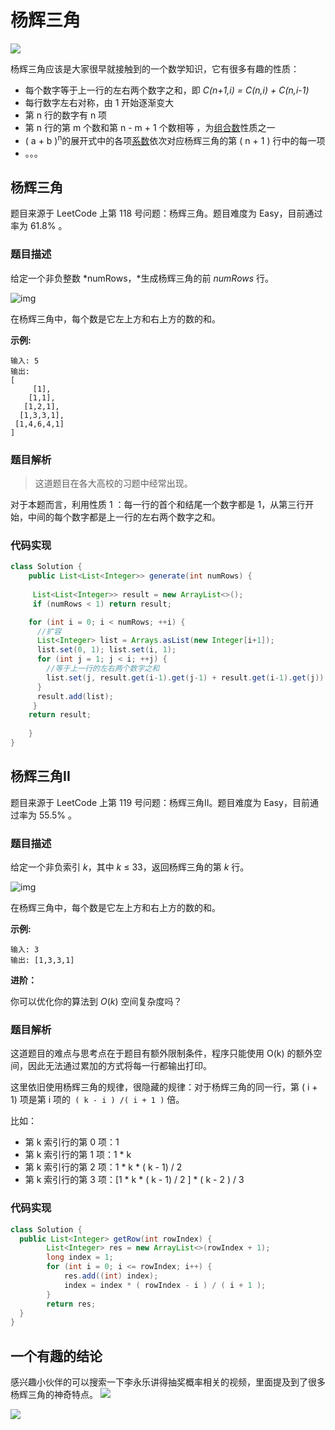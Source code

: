 

# 杨辉三角

![](https://bucket-1257126549.cos.ap-guangzhou.myqcloud.com/20190507201419.png)


杨辉三角应该是大家很早就接触到的一个数学知识，它有很多有趣的性质：

- 每个数字等于上一行的左右两个数字之和，即 *C(n+1,i) = C(n,i) + C(n,i-1)*
- 每行数字左右对称，由 1 开始逐渐变大
- 第 n 行的数字有 n 项
- 第 n 行的第 m 个数和第 n - m + 1 个数相等 ，为[组合数](https://baike.baidu.com/item/%E7%BB%84%E5%90%88%E6%95%B0)性质之一
- ( a + b )<sup>n</sup>的展开式中的各项[系数](https://baike.baidu.com/item/%E7%B3%BB%E6%95%B0)依次对应杨辉三角的第 ( n + 1 ) 行中的每一项
- 。。。



## 杨辉三角

题目来源于 LeetCode 上第 118 号问题：杨辉三角。题目难度为 Easy，目前通过率为 61.8% 。

### 题目描述

给定一个非负整数 *numRows，*生成杨辉三角的前 *numRows* 行。

![img](https://upload.wikimedia.org/wikipedia/commons/0/0d/PascalTriangleAnimated2.gif)

在杨辉三角中，每个数是它左上方和右上方的数的和。

**示例:**

```
输入: 5
输出:
[
     [1],
    [1,1],
   [1,2,1],
  [1,3,3,1],
 [1,4,6,4,1]
]
```

### 题目解析

>  这道题目在各大高校的习题中经常出现。

对于本题而言，利用性质 1 ：每一行的首个和结尾一个数字都是 1，从第三行开始，中间的每个数字都是上一行的左右两个数字之和。

### 代码实现

```java
class Solution {
    public List<List<Integer>> generate(int numRows) {
        
     List<List<Integer>> result = new ArrayList<>();
     if (numRows < 1) return result;

    for (int i = 0; i < numRows; ++i) {
      //扩容
      List<Integer> list = Arrays.asList(new Integer[i+1]);
      list.set(0, 1); list.set(i, 1);
      for (int j = 1; j < i; ++j) {
        //等于上一行的左右两个数字之和
        list.set(j, result.get(i-1).get(j-1) + result.get(i-1).get(j));
      }
      result.add(list);
     }
    return result;   
        
    }
}

```



## 杨辉三角II

题目来源于 LeetCode 上第 119 号问题：杨辉三角II。题目难度为 Easy，目前通过率为 55.5% 。

### 题目描述

给定一个非负索引 *k*，其中 *k* ≤ 33，返回杨辉三角的第 *k* 行。

![img](https://upload.wikimedia.org/wikipedia/commons/0/0d/PascalTriangleAnimated2.gif)

在杨辉三角中，每个数是它左上方和右上方的数的和。

**示例:**

```
输入: 3
输出: [1,3,3,1]
```

**进阶：**

你可以优化你的算法到 *O*(*k*) 空间复杂度吗？

### 题目解析

这道题目的难点与思考点在于题目有额外限制条件，程序只能使用 O(k) 的额外空间，因此无法通过累加的方式将每一行都输出打印。

这里依旧使用杨辉三角的规律，很隐藏的规律：对于杨辉三角的同一行，第 ( i  + 1) 项是第 i 项的` ( k - i ) /( i + 1 )` 倍。

比如：

- 第 k 索引行的第 0 项：1
- 第 k 索引行的第 1 项：1 * k
- 第 k 索引行的第 2 项：1 * k *  ( k - 1)  / 2
- 第 k 索引行的第 3 项：[1 * k *  ( k - 1)  / 2 ] * ( k - 2 )  /  3



### 代码实现

```java
class Solution {
  public List<Integer> getRow(int rowIndex) {
        List<Integer> res = new ArrayList<>(rowIndex + 1);
        long index = 1;
        for (int i = 0; i <= rowIndex; i++) {
            res.add((int) index);
            index = index * ( rowIndex - i ) / ( i + 1 );
        }
        return res; 
  }
}
```



## 一个有趣的结论

感兴趣小伙伴的可以搜索一下李永乐讲得抽奖概率相关的视频，里面提及到了很多杨辉三角的神奇特点。
![](https://bucket-1257126549.cos.ap-guangzhou.myqcloud.com/20190509165331.gif)


![](https://bucket-1257126549.cos.ap-guangzhou.myqcloud.com/blog/fz0rq.png)